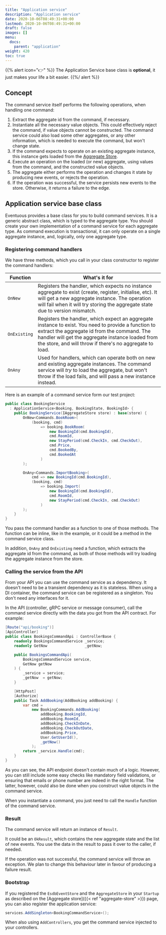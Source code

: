 ```yaml
---
title: "Application service"
description: "Application service"
date: 2020-10-06T08:49:31+00:00
lastmod: 2020-10-06T08:49:31+00:00
draft: false
images: []
menu:
  docs:
    parent: "application"
weight: 420
toc: true
---
```


{{% alert icon="👉" %}}
The Application Service base class is **optional**, it just makes your life a bit easier.
{{%/ alert %}}

## Concept

The command service itself performs the following operations, when handling one command:
1. Extract the aggregate id from the command, if necessary.
1. Instantiate all the necessary value objects. This could effectively reject the command, if value objects cannot be constructed. The command service could also load some other aggregates, or any other information, which is needed to execute the command, but won't change state.
1. If the command expects to operate on an existing aggregate instance, this instance gets loaded from the [Aggregate Store](../persistence/aggregate-store.md).
1. Execute an operation on the loaded (or new) aggregate, using values from the command, and the constructed value objects.
1. The aggregate either performs the operation and changes it state by producing new events, or rejects the operation.
1. If the operation was successful, the service persists new events to the store. Otherwise, it returns a failure to the edge.

## Application service base class

Eventuous provides a base class for you to build command services. It is a generic abstract class, which is typed to the aggregate type. You should create your own implementation of a command service for each aggregate type. As command execution is transactional, it can only operate on a single aggregate instance, and, logically, only one aggregate type.

### Registering command handlers

We have three methods, which you call in your class constructor to register the command handlers:

| Function | What's it for |
| -------- | ------------- |
| `OnNew` | Registers the handler, which expects no instance aggregate to exist (create, register, initialise, etc). It will get a new aggregate instance. The operation will fail when it will try storing the aggregate state due to version mismatch. |
| `OnExisting` | Registers the handler, which expect an aggregate instance to exist. You need to provide a function to extract the aggregate id from the command. The handler will get the aggregate instance loaded from the store, and will throw if there's no aggregate to load. |
| `OnAny` | Used for handlers, which can operate both on new and existing aggregate instances. The command service will _try_ to load the aggregate, but won't throw if the load fails, and will pass a new instance instead. |

Here is an example of a command service form our test project:

```csharp
public class BookingService
  : ApplicationService<Booking, BookingState, BookingId> {
    public BookingService(IAggregateStore store) : base(store) {
        OnNew<Commands.BookRoom>(
            (booking, cmd)
                => booking.BookRoom(
                    new BookingId(cmd.BookingId),
                    cmd.RoomId,
                    new StayPeriod(cmd.CheckIn, cmd.CheckOut),
                    cmd.Price,
                    cmd.BookedBy,
                    cmd.BookedAt
                )
        );

        OnAny<Commands.ImportBooking>(
            cmd => new BookingId(cmd.BookingId),
            (booking, cmd)
                => booking.Import(
                    new BookingId(cmd.BookingId),
                    cmd.RoomId,
                    new StayPeriod(cmd.CheckIn, cmd.CheckOut)
                )
        );
    }
}
```

You pass the command handler as a function to one of those methods. The function can be inline, like in the example, or it could be a method in the command service class.

In addition, `OnAny` and `OnExisting` need a function, which extracts the aggregate id from the command, as both of those methods will try loading the aggregate instance from the store.

### Calling the service from the API

From your API you can use the command service as a dependency. It doesn't need to be a transient dependency as it is stateless. When using a DI container, the command service can be registered as a singleton. You don't need any interfaces for it.

In the API (controller, gRPC service or message consumer), call the command service directly with the data you got from the API contract. For example:

```csharp
[Route("api/booking")]
[ApiController]
public class BookingsCommandApi : ControllerBase {
    readonly BookingsCommandService _service;
    readonly GetNow                 _getNow;

    public BookingsCommandApi(
        BookingsCommandService service,
        GetNow getNow
    ) {
        _service = service;
        _getNow  = getNow;
    }

    [HttpPost]
    [Authorize]
    public Task AddBooking(AddBooking addBooking) {
        var cmd =
            new BookingCommands.AddBooking(
                addBooking.BookingId,
                addBooking.RoomId,
                addBooking.CheckInDate,
                addBooking.CheckOutDate,
                addBooking.Price,
                User.GetUserId(),
                _getNow()
            );
        return _service.Handle(cmd);
    }
}
```

As you can see, the API endpoint doesn't contain much of a logic. However, you can still include some easy checks like mandatory field validations, or ensuring that emails or phone number are indeed in the right format. The latter, however, could also be done when you construct value objects in the command service.

When you instantiate a command, you just need to call the `Handle` function of the command service.

### Result

The command service will return an instance of `Result`.

It could be an `OkResult`, which contains the new aggregate state and the list of new events. You use the data in the result to pass it over to the caller, if needed.

If the operation was not successful, the command service will throw an exception. We plan to change this behaviour later in favour of producing a failure result.

### Bootstrap

If you registered the `EsdbEventStore` and the `AggregateStore` in your `Startup` as described on the [Aggregate store]({{< ref "aggregate-store" >}}) page, you can also register the application service:

```csharp
services.AddSingleton<BookingCommandService>();
```

When also using `AddControllers`, you get the command service injected to your controllers.
